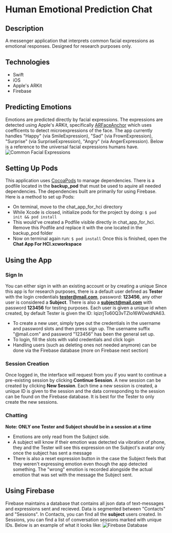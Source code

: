 # Human Emotional Prediction Chat
## Description
A messenger application that interprets common facial expressions as emotional responses. Designed for research purposes only.

## Technologies
* Swift
* iOS
* Apple's ARKit
* Firebase

## Predicting Emotions
Emotions are predicted directly by facial expressions. The expressions are detected using Apple's ARKit, specifically [ARFaceAnchor](./https://developer.apple.com/documentation/arkit/arfaceanchor/blendshapelocation) which uses coefficents to detect microexpressions of the face. The app currently handles "Happy" (via SmileExpression), "Sad" (via FrownExpression), "Surprise" (via SurpriseExpression), "Angry" (via AngerExpression). Below is a reference to the universal facial expressions humans have.
![Common Facial Expressions](https://i.imgur.com/dtyIYQ0.png)

## Setting Up Pods
This application uses [CocoaPods](./https://cocoapods.org/about) to manage dependencies. There is a podfile located in the **backup_pod** that must be used to aquire all needed dependencies. The dependencies built are primarily for using Firebase. Here is a method to set up Pods:
* On terminal, move to the chat_app_for_hci directory
* While Xcode is closed, initialize pods for the project by doing:
```$ pod init && pod install```
* This would've created a Podfile visible directly in chat_app_for_hci. Remove this Podfile and replace it with the one located in the backup_pod folder
* Now on terminal again run:
```$ pod install```
Once this is finished, open the **Chat App For HCI.xcworkspace** 

## Using the App
### Sign In
You can either sign in with an existing account or by creating a unique 
Since this app is for research purposes, there is a default user defined as **Tester** with the login credentials **tester@mail.com**, password: **123456**, any other user is considered a **Subject**. There is also a **subject@mail.com** with password **123456** for testing purposes. Each user is given a unique id when created, by default Tester is given the ID: lqizrjTo60Q3vTZlo16W0wldNA63.
* To create a new user, simply type out the credentials in the username and password slots and then press sign up. The username suffix "@mail.com" and password "123456" has been the general set up.
* To login, fill the slots with valid credentials and click login
* Handling users (such as deleting ones not needed anymore) can be done via the Firebase database (more on Firebase next section)
### Session Creation
Once logged in, the interface will request from you if you want to continue a pre-existing session by clicking **Continue Session**. A new session can be created by clicking **New Session**. Each time a new session is created, a unique ID is given to the session and the data corresponding to the session can be found on the Firebase database. It is best for the Tester to only create the new sessions.
### Chatting
**Note: ONLY one Tester and Subject should be in a session at a time** 
* Emotions are only read from the Subject side.
* A subject will know if their emotion was detected via vibration of phone, they and the Tester will see this expression on the Subject's avatar only once the subject has sent a message
* There is also a reset expression button in the case the Subject feels that they weren't expressing emotion even though the app detected something. The "wrong" emotion is recorded alongside the actual emotion that was set with the message the Subject sent.

## Using Firebase
Firebase maintains a database that contains all json data of text-messages and expressions sent and recieved. Data is segmented between "Contacts" and "Sessions". In Contacts, you can find all the **subject** users created. In Sessions, you can find a list of conversation sessions marked with unique IDs. Below is an example of what it looks like:
![Firebase Database](https://i.imgur.com/f29I1os.png)
